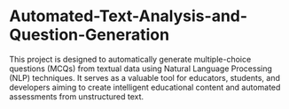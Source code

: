 # Automated-Text-Analysis-and-Question-Generation
This project is designed to automatically generate multiple-choice questions (MCQs) from textual data using Natural Language Processing (NLP) techniques. It serves as a valuable tool for educators, students, and developers aiming to create intelligent educational content and automated assessments from unstructured text.
